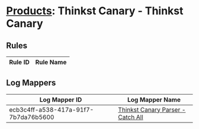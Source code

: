 # [Products](README.md): Thinkst Canary - Thinkst Canary

## Rules

|Rule ID|Rule Name|
|----|----|


## Log Mappers

|Log Mapper ID|Log Mapper Name|
|----|----|
|ecb3c4ff-a538-417a-91f7-7b7da76b5600|[Thinkst Canary Parser - Catch All](../mappings/ecb3c4ff-a538-417a-91f7-7b7da76b5600.md)|


